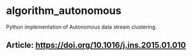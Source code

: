 # algorithm_autonomous

Python implementation of Autonomous data stream clustering.

## Article: https://doi.org/10.1016/j.ins.2015.01.010
